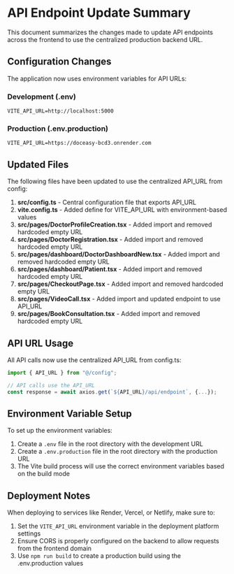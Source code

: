 # API Endpoint Update Summary

This document summarizes the changes made to update API endpoints across the frontend to use the centralized production backend URL.

## Configuration Changes

The application now uses environment variables for API URLs:

### Development (.env)
```
VITE_API_URL=http://localhost:5000
```

### Production (.env.production) 
```
VITE_API_URL=https://doceasy-bcd3.onrender.com
```

## Updated Files

The following files have been updated to use the centralized API_URL from config:

1. **src/config.ts** - Central configuration file that exports API_URL
2. **vite.config.ts** - Added define for VITE_API_URL with environment-based values
3. **src/pages/DoctorProfileCreation.tsx** - Added import and removed hardcoded empty URL
4. **src/pages/DoctorRegistration.tsx** - Added import and removed hardcoded empty URL
5. **src/pages/dashboard/DoctorDashboardNew.tsx** - Added import and removed hardcoded empty URL
6. **src/pages/dashboard/Patient.tsx** - Added import and removed hardcoded empty URL
7. **src/pages/CheckoutPage.tsx** - Added import and removed hardcoded empty URL
8. **src/pages/VideoCall.tsx** - Added import and updated endpoint to use API_URL 
9. **src/pages/BookConsultation.tsx** - Added import and removed hardcoded empty URL

## API URL Usage

All API calls now use the centralized API_URL from config.ts:

```typescript
import { API_URL } from "@/config";

// API calls use the API_URL
const response = await axios.get(`${API_URL}/api/endpoint`, {...});
```

## Environment Variable Setup

To set up the environment variables:

1. Create a `.env` file in the root directory with the development URL
2. Create a `.env.production` file in the root directory with the production URL
3. The Vite build process will use the correct environment variables based on the build mode

## Deployment Notes

When deploying to services like Render, Vercel, or Netlify, make sure to:

1. Set the `VITE_API_URL` environment variable in the deployment platform settings
2. Ensure CORS is properly configured on the backend to allow requests from the frontend domain
3. Use `npm run build` to create a production build using the .env.production values 
